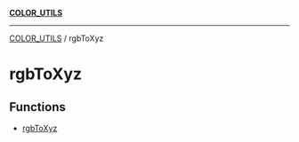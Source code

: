 [**COLOR_UTILS**](../README.md)

***

[COLOR_UTILS](../README.md) / rgbToXyz

# rgbToXyz

## Functions

- [rgbToXyz](functions/rgbToXyz.md)
